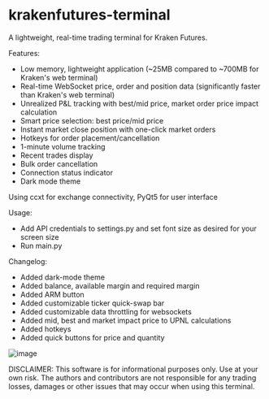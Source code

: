 # krakenfutures-terminal
A lightweight, real-time trading terminal for Kraken Futures.

Features:

- Low memory, lightweight application (~25MB compared to ~700MB for Kraken's web terminal)
- Real-time WebSocket price, order and position data (significantly faster than Kraken's web terminal)
- Unrealized P&L tracking with best/mid price, market order price impact calculation
- Smart price selection: best price/mid price 
- Instant market close position with one-click market orders
- Hotkeys for order placement/cancellation
- 1-minute volume tracking
- Recent trades display
- Bulk order cancellation
- Connection status indicator
- Dark mode theme

Using ccxt for exchange connectivity, PyQt5 for user interface

Usage:
- Add API credentials to settings.py and set font size as desired for your screen size
- Run main.py

Changelog:
- Added dark-mode theme
- Added balance, available margin and required margin
- Added ARM button
- Added customizable ticker quick-swap bar
- Added customizable data throttling for websockets
- Added mid, best and market impact price to UPNL calculations
- Added hotkeys
- Added quick buttons for price and quantity

![image](https://github.com/user-attachments/assets/96871c60-1561-4eb6-8a90-cc44f5d14818)

DISCLAIMER:
This software is for informational purposes only. Use at your own risk. 
The authors and contributors are not responsible for any trading losses, damages or other issues that may occur when using this terminal.

